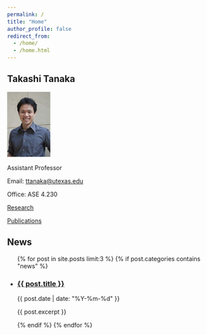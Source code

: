 ```yaml
---
permalink: /
title: "Home"
author_profile: false
redirect_from: 
  - /home/
  - /home.html
---
```


Takashi Tanaka
---
<img src="/images/tanaka-199x300.jpg#left" width="20%">

Assistant Professor

Email: ttanaka@utexas.edu

Office: ASE 4.230

[Research](/research/)

[Publications](/publications/)

News
---
<ul>
  {% for post in site.posts limit:3 %}
    {% if post.categories contains "news" %}
      <li>
        <h3><a href="{{ post.url }}">{{ post.title }}</a></h3>
        <p>{{ post.date | date: "%Y-%m-%d" }}</p>
        <p>{{ post.excerpt }}</p>
      </li>
    {% endif %}
  {% endfor %}
</ul>